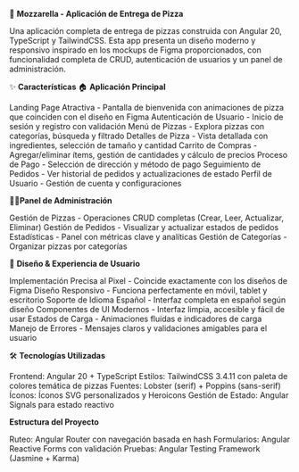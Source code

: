 🍕 **Mozzarella - Aplicación de Entrega de Pizza**

Una aplicación completa de entrega de pizzas construida con Angular 20, TypeScript y TailwindCSS. Esta app presenta un diseño moderno y responsivo inspirado en los mockups de Figma proporcionados, con funcionalidad completa de CRUD, autenticación de usuarios y un panel de administración.

✨ **Características**
🏠 **Aplicación Principal**

Landing Page Atractiva - Pantalla de bienvenida con animaciones de pizza que coinciden con el diseño en Figma
Autenticación de Usuario - Inicio de sesión y registro con validación
Menú de Pizzas - Explora pizzas con categorías, búsqueda y filtrado
Detalles de Pizza - Vista detallada con ingredientes, selección de tamaño y cantidad
Carrito de Compras - Agregar/eliminar ítems, gestión de cantidades y cálculo de precios
Proceso de Pago - Selección de dirección y método de pago
Seguimiento de Pedidos - Ver historial de pedidos y actualizaciones de estado
Perfil de Usuario - Gestión de cuenta y configuraciones

👨‍💼**Panel de Administración**

Gestión de Pizzas - Operaciones CRUD completas (Crear, Leer, Actualizar, Eliminar)
Gestión de Pedidos - Visualizar y actualizar estados de pedidos
Estadísticas - Panel con métricas clave y analíticas
Gestión de Categorías - Organizar pizzas por categorías

🎨 **Diseño & Experiencia de Usuario**

Implementación Precisa al Pixel - Coincide exactamente con los diseños de Figma
Diseño Responsivo - Funciona perfectamente en móvil, tablet y escritorio
Soporte de Idioma Español - Interfaz completa en español según diseño
Componentes de UI Modernos - Interfaz limpia, accesible y fácil de usar
Estados de Carga - Animaciones fluidas e indicadores de carga
Manejo de Errores - Mensajes claros y validaciones amigables para el usuario

🛠 **Tecnologías Utilizadas**

Frontend: Angular 20 + TypeScript
Estilos: TailwindCSS 3.4.11 con paleta de colores temática de pizzas
Fuentes: Lobster (serif) + Poppins (sans-serif)
Íconos: Íconos SVG personalizados y Heroicons
Gestión de Estado: Angular Signals para estado reactivo

**Estructura del Proyecto**

Ruteo: Angular Router con navegación basada en hash
Formularios: Angular Reactive Forms con validación
Pruebas: Angular Testing Framework (Jasmine + Karma)
